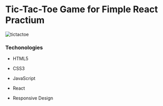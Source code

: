 # Tic-Tac-Toe Game for Fimple React Practium

![tictactoe](https://user-images.githubusercontent.com/105597814/184353011-816b3cfe-6886-4507-9079-6a71d2ceafb6.png)

### Techonologies

* HTML5

* CSS3

* JavaScript

* React

* Responsive Design
